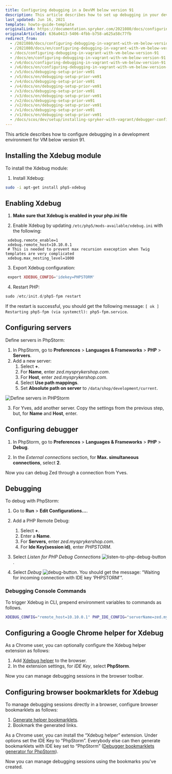 ```yaml
---
title: Configuring debugging in a DevVM below version 91
description: This article describes how to set up debugging in your development environment for VM prior version 91.
last_updated: Jun 16, 2021
template: howto-guide-template
originalLink: https://documentation.spryker.com/2021080/docs/configuring-debugging-in-vagrant-with-vm-below-version-91
originalArticleId: 636a0413-5406-4fbb-b758-a625a58c77fb
redirect_from:
  - /2021080/docs/configuring-debugging-in-vagrant-with-vm-below-version-91
  - /2021080/docs/en/configuring-debugging-in-vagrant-with-vm-below-version-91
  - /docs/configuring-debugging-in-vagrant-with-vm-below-version-91
  - /docs/en/configuring-debugging-in-vagrant-with-vm-below-version-91
  - /v6/docs/configuring-debugging-in-vagrant-with-vm-below-version-91
  - /v6/docs/en/configuring-debugging-in-vagrant-with-vm-below-version-91
  - /v5/docs/debugging-setup-prior-vm91
  - /v5/docs/en/debugging-setup-prior-vm91
  - /v4/docs/debugging-setup-prior-vm91
  - /v4/docs/en/debugging-setup-prior-vm91
  - /v3/docs/debugging-setup-prior-vm91
  - /v3/docs/en/debugging-setup-prior-vm91
  - /v2/docs/debugging-setup-prior-vm91
  - /v2/docs/en/debugging-setup-prior-vm91
  - /v1/docs/debugging-setup-prior-vm91
  - /v1/docs/en/debugging-setup-prior-vm91
  - /docs/scos/dev/setup/installing-spryker-with-vagrant/debugger-configuration/configuring-debugging-in-vagrant-with-vm-below-version-91.html
---
```


This article describes how to configure debugging in a development environment for VM below version 91.

## Installing the Xdebug module
To install the Xdebug module:

1. Install Xdebug:

```bash
sudo -i apt-get install php5-xdebug
```

## Enabling Xdebug

1. **Make sure that Xdebug is enabled in your php.ini file**

2. Enable Xdebug by updating `/etc/php5/mods-available/xdebug.ini` with the following:

```text
 xdebug.remote_enable=1
 xdebug.remote_host=10.10.0.1
 # This is needed to prevent max recursion exeception when Twig templates are very complicated
 xdebug.max_nesting_level=1000
```

3. Export Xdebug configuration:

```php
 export XDEBUG_CONFIG='idekey=PHPSTORM'
```

4. Restart PHP:

```php
sudo /etc/init.d/php5-fpm restart
```

If the restart is successful, you should get the following message: `[ ok ] Restarting php5-fpm (via systemctl): php5-fpm.service`.

## Configuring servers

Define servers in PhpStorm:

1. In PhpStorm, go to **Preferences** > **Languages & Frameworks** > **PHP** > **Servers**.
2. Add a new server:
    1. Select **+**.
    2. For **Name**, enter *zed.mysprykershop.com*.
    3. For **Host**, enter *zed.mysprykershop.com*.
    4. Select **Use path mappings**.
    5. Set **Absolute path on server** to `/data/shop/development/current`.

![Define servers in PHPStorm](https://spryker.s3.eu-central-1.amazonaws.com/docs/Developer+Guide/Installation/Debugging/Debugging+Setup+for+VM+Prior+Version+91/define-Servers-Php-Storm.png)

3. For Yves, add another server. Copy the settings from the previous step, but, for **Name** and **Host**, enter.

## Configuring debugger

1. In PhpStorm, go to **Preferences** > **Languages & Frameworks** > **PHP** > **Debug**.

2. In the *External connections* section, for **Max. simultaneous connections**, select **2**.

Now you can debug Zed through a connection from Yves.

## Debugging

To debug with PhpStorm:

1. Go to **Run** > **Edit Configurations…**.
2. Add a PHP Remote Debug:
    1.  Select **+**.
    2. Enter a **Name**.
    3. For **Servers**, enter *zed.mysprykershop.com*.
    4. For **Ide Key(session id)**, enter *PHPSTORM*.
3. Select *Listen for PHP Debug Connections* ![listen-to-php-debug-button](https://spryker.s3.eu-central-1.amazonaws.com/docs/Developer+Guide/Installation/Debugging/Configuring+debugging+in+Vagrant/listen-php-debug-connections.png).


4. Select *Debug* ![debug-button](https://spryker.s3.eu-central-1.amazonaws.com/docs/Developer+Guide/Installation/Debugging/Configuring+debugging+in+Vagrant/debug-button.png). You should get the message: “Waiting for incoming connection with IDE key ‘PHPSTORM’”.



### Debugging Console Commands

To trigger Xdebug in CLI, prepend environment variables to commands as follows.

```bash
XDEBUG_CONFIG="remote_host=10.10.0.1" PHP_IDE_CONFIG="serverName=zed.mysprykershop.com" vendor/bin/console <command>
```


## Configuring a Google Chrome helper for Xdebug

As a Chrome user, you can optionally configure the Xdebug helper extension as follows:

1. Add [Xdebug helper](https://chrome.google.com/webstore/detail/xdebug-helper/eadndfjplgieldjbigjakmdgkmoaaaoc?hl=en) to the browser.
2. In the extension settings, for *IDE Key*, select **PhpStorm**.

Now you can manage debugging sessions in the browser toolbar.

## Configuring browser bookmarklets for Xdebug

To manage debugging sessions directly in a browser, configure browser bookmarklets as follows:
1. [Generate helper bookmarklets](http://www.jetbrains.com/phpstorm/marklets/).
2. Bookmark the generated links.


As a Chrome user, you can install the “Xdebug helper” extension. Under options set the IDE Key to “PhpStorm”. Everybody else can then generate bookmarklets with IDE key set to “PhpStorm” ([Debugger bookmarklets generator for PhpStorm](http://www.jetbrains.com/phpstorm/marklets/)).

Now you can manage debugging sessions using the bookmarks you've created.
